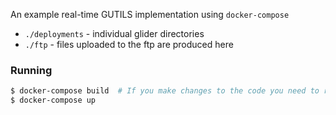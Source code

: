 An example real-time GUTILS implementation using `docker-compose`

* `./deployments` - individual glider directories
* `./ftp` - files uploaded to the ftp are produced here

### Running

```bash
$ docker-compose build  # If you make changes to the code you need to run this everytime
$ docker-compose up
```
